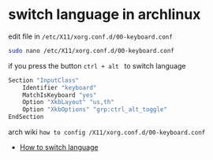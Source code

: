 
# switch language in archlinux 

edit file in `/etc/X11/xorg.conf.d/00-keyboard.conf`

```bash
sudo nano /etc/X11/xorg.conf.d/00-keyboard.conf
```

if you press the button `ctrl + alt ` to switch language 

```bash
Section "InputClass"
    Identifier "keyboard"
    MatchIsKeyboard "yes"
    Option "XkbLayout" "us,th"
    Option "XkbOptions" "grp:ctrl_alt_toggle"
EndSection
```
arch wiki `how to config /X11/xorg.conf.d/00-keyboard.conf`

 - [How to switch language ](https://wiki.archlinux.org/title/Xorg/Keyboard_configuration)